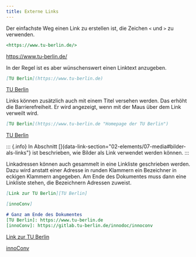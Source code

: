 ```yaml
---
title: Externe Links
---
```


Der einfachste Weg einen Link zu erstellen ist, die Zeichen `<` und `>` zu
verwenden.

```markdown
<https://www.tu-berlin.de/>
```

<https://www.tu-berlin.de/>

In der Regel ist es aber wünschenswert einen Linktext anzugeben.

```markdown
[TU Berlin](https://www.tu-berlin.de)
```

[TU Berlin](https://www.tu-berlin.de)

Links können zusätzlich auch mit einem Titel versehen werden. Das erhöht die
Barrierefreiheit. Er wird angezeigt, wenn mit der Maus über dem Link verweilt
wird.

```markdown
[TU Berlin](https://www.tu-berlin.de "Homepage der TU Berlin")
```

[TU Berlin](https://www.tu-berlin.de "Homepage der TU Berlin")

::: {.info}
In Abschnitt []{data-link-section="02-elements/07-media#bilder-als-links"}
ist beschrieben, wie Bilder als Link verwendet werden können.
:::

Linkadressen können auch gesammelt in eine Linkliste geschrieben werden.
Dazu wird anstatt einer Adresse in runden Klammern ein Bezeichner in eckigen
Klammern angegeben. Am Ende des Dokumentes muss dann eine Linkliste
stehen, die Bezeichnern Adressen zuweist.

```markdown
[Link zur TU Berlin][TU Berlin]

[innoConv]

# Ganz am Ende des Dokumentes
[TU Berlin]: https://www.tu-berlin.de
[innoConv]: https://gitlab.tu-berlin.de/innodoc/innoconv
```

[Link zur TU Berlin][TU Berlin]

[innoConv]

[TU Berlin]: https://www.tu-berlin.de
[innoConv]: https://gitlab.tu-berlin.de/innodoc/innoconv

